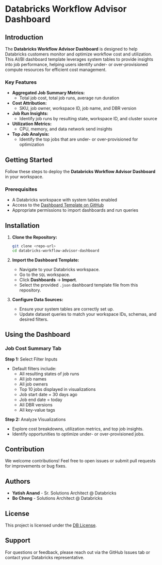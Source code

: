 # Databricks Workflow Advisor Dashboard

## Introduction
The **Databricks Workflow Advisor Dashboard** is designed to help Databricks customers monitor and optimize workflow cost and utilization. This AI/BI dashboard template leverages system tables to provide insights into job performance, helping users identify under- or over-provisioned compute resources for efficient cost management.

### Key Features
- **Aggregated Job Summary Metrics:**
  - Total job cost, total job runs, average run duration
- **Cost Attribution:**
  - SKU, job owner, workspace ID, job name, and DBR version
- **Job Run Insights:**
  - Identify job runs by resulting state, workspace ID, and cluster source
- **Utilization Metrics:**
  - CPU, memory, and data network send insights
- **Top Job Analysis:**
  - Identify the top jobs that are under- or over-provisioned for optimization

## Getting Started
Follow these steps to deploy the **Databricks Workflow Advisor Dashboard** in your workspace.

### Prerequisites
- A Databricks workspace with system tables enabled
- Access to the [Dashboard Template on GitHub](#)
- Appropriate permissions to import dashboards and run queries

## Installation
1. **Clone the Repository:**
   ```bash
   git clone <repo-url>
   cd databricks-workflow-advisor-dashboard
   ```

2. **Import the Dashboard Template:**
   - Navigate to your Databricks workspace.
   - Go to the `SQL` workspace.
   - Click **Dashboards** → **Import**.
   - Select the provided `.json` dashboard template file from this repository.

3. **Configure Data Sources:**
   - Ensure your system tables are correctly set up.
   - Update dataset queries to match your workspace IDs, schemas, and desired filters.

## Using the Dashboard
### Job Cost Summary Tab

**Step 1:** Select Filter Inputs
- Default filters include:
  - All resulting states of job runs
  - All job names
  - All job owners
  - Top 10 jobs displayed in visualizations
  - Job start date = 30 days ago
  - Job end date = today
  - All DBR versions
  - All key-value tags

**Step 2:** Analyze Visualizations
- Explore cost breakdowns, utilization metrics, and top job insights.
- Identify opportunities to optimize under- or over-provisioned jobs.

## Contribution
We welcome contributions! Feel free to open issues or submit pull requests for improvements or bug fixes.

## Authors
- **Yatish Anand** - Sr. Solutions Architect @ Databricks
- **Bo Cheng** - Solutions Architect @ Databricks

## License
This project is licensed under the [DB License](LICENSE.md).

## Support
For questions or feedback, please reach out via the GitHub Issues tab or contact your Databricks representative.